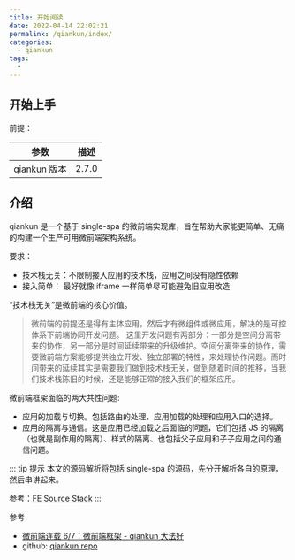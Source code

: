 ```yaml
---
title: 开始阅读
date: 2022-04-14 22:02:21
permalink: /qiankun/index/
categories:
  - qiankun
tags:
  - 
---
```


## 开始上手

前提：


| 参数         | 描述  |
| -------------- | ------- |
| qiankun 版本 | 2.7.0 |

## 介绍

qiankun 是一个基于 single-spa 的微前端实现库，旨在帮助大家能更简单、无痛的构建一个生产可用微前端架构系统。

要求：

- 技术栈无关：不限制接入应用的技术栈，应用之间没有隐性依赖
- 接入简单： 最好就像 iframe 一样简单尽可能避免旧应用改造

“技术栈无关”是微前端的核心价值。

> 微前端的前提还是得有主体应用，然后才有微组件或微应用，解决的是可控体系下前端协同开发问题。
> 这里开发问题有两部分：一部分是空间分离带来的协作，另一部分是时间延续带来的升级维护。空间分离带来的协作，需要微前端方案能够提供独立开发、独立部署的特性，来处理协作问题。而时间带来的延续其实是需要我们做到技术栈无关，做到随着时间的推移，当我们技术栈陈旧的时候，还是能够正常的接入我们的框架应用。

微前端框架面临的两大共性问题:

- 应用的加载与切换。包括路由的处理、应用加载的处理和应用入口的选择。
- 应用的隔离与通信。这是应用已经加载之后面临的问题，它们包括 JS 的隔离（也就是副作用的隔离）、样式的隔离、也包括父子应用和子子应用之间的通信问题。

::: tip 提示
本文的源码解析将包括 single-spa 的源码，先分开解析各自的原理，然后串讲起来。

参考：[FE Source Stack](/single-spa/)
:::

参考

- [微前端连载 6/7：微前端框架 - qiankun 大法好](https://juejin.cn/post/6846687602439897101#heading-22)
- github: [qiankun repo](https://github.com/umijs/qiankun)

